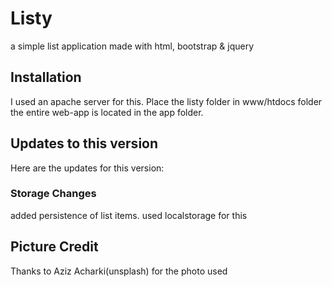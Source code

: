 # Listy
a simple list application made with html, bootstrap & jquery 

## Installation
I used an apache server for this.  Place the listy folder in www/htdocs folder 
the entire web-app is located in the app folder. 

## Updates to this version
Here are the updates for this version: 

### Storage Changes
added persistence of list items. used localstorage for this

## Picture Credit
Thanks to Aziz Acharki(unsplash) for the photo used
